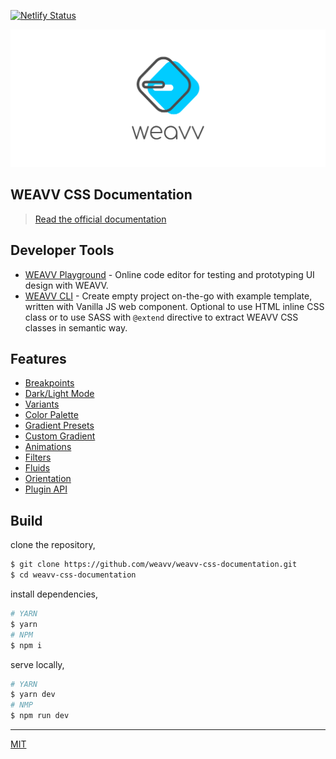 [![Netlify Status](https://api.netlify.com/api/v1/badges/4d4d57c5-8541-48ee-9112-5d688cf85d7e/deploy-status)](https://app.netlify.com/sites/weavvcss/deploys)

![image](images/github/banner.png)

## WEAVV CSS Documentation

> [Read the official documentation](https://weavvcss.netlify.app)

## Developer Tools

- [WEAVV Playground](https://weavvcss.netlify.app/playground) - Online code editor for testing and prototyping UI design with WEAVV.
- [WEAVV CLI](https://www.npmjs.com/package/weavv-cli) - Create empty project on-the-go with example template, written with Vanilla JS web component. Optional to use HTML inline CSS class or to use SASS with `@extend` directive to extract WEAVV CSS classes in semantic way.

## Features

- [Breakpoints](https://weavvcss.netlify.app/responsive-utilities/)
- [Dark/Light Mode](https://weavvcss.netlify.app/getting-started-themes/)
- [Variants](https://weavvcss.netlify.app/pseudo-class-variants/)
- [Color Palette](https://weavvcss.netlify.app/getting-started-palette/)
- [Gradient Presets](https://weavvcss.netlify.app/getting-started-gradient/)
- [Custom Gradient](https://weavvcss.netlify.app/background-gradient/)
- [Animations](https://weavvcss.netlify.app/getting-started-animations/)
- [Filters](https://weavvcss.netlify.app/getting-started-filters/)
- [Fluids](https://weavvcss.netlify.app/getting-started-fluids/)
- [Orientation](https://weavvcss.netlify.app/getting-started-orientation)
- [Plugin API](https://weavvcss.netlify.app/plugin-api/)

## Build

clone the repository,

```bash
$ git clone https://github.com/weavv/weavv-css-documentation.git
$ cd weavv-css-documentation
```

install dependencies,

```bash
# YARN
$ yarn
# NPM
$ npm i
```

serve locally,

```bash
# YARN
$ yarn dev
# NMP
$ npm run dev
```

---

[MIT](https://github.com/weavv/weavv-css/blob/master/LICENSE)
